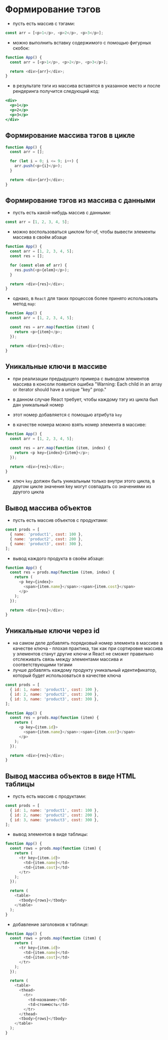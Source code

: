 # Формирование тэгов

- пусть есть массив с тэгами:

```js
const arr = [<p>1</p>, <p>2</p>, <p>3</p>];
```

- можно выполнить вставку содержимого с помощью фигурных скобок:

```js
function App() {
  const arr = [<p>1</p>, <p>2</p>, <p>3</p>];

  return <div>{arr}</div>;
}
```

- в результате тэги из массива вставятся в указанное место и после рендеринга получится следующий код:

```jsx
<div>
  <p>1</p>
  <p>2</p>
  <p>3</p>
</div>
```

## Формирование массива тэгов в цикле

```js
function App() {
  const arr = [];

  for (let i = 0; i <= 9; i++) {
    arr.push(<p>{i}</p>);
  }

  return <div>{arr}</div>;
}
```

## Формирование тэгов из массива с данными

- пусть есть какой-нибудь массив с данными:

```js
const arr = [1, 2, 3, 4, 5];
```

- можно воспользоваться циклом for-of, чтобы вывести элементы массива в своём абзаце

```js
function App() {
  const arr = [1, 2, 3, 4, 5];
  const res = [];

  for (const elem of arr) {
    res.push(<p>{elem}</p>);
  }

  return <div>{res}</div>;
}
```

- однако, в `React` для таких процессов более принято использовать метод `map`:

```js
function App() {
  const arr = [1, 2, 3, 4, 5];

  const res = arr.map(function (item) {
    return <p>{item}</p>;
  });

  return <div>{res}</div>;
}
```

## Уникальные ключи в массиве

- при реализации предыдущего примера с выводом элементов массива в консоли появится ошибка "Warning: Each child in an array or iterator should have a unique "key" prop."

- в данном случае React требует, чтобы каждому тэгу из цикла был дан уникальный номер
- этот номер добавляется с помощью атрибута `key`
- в качестве номера можно взять номер элемента в массиве:

```js
function App() {
  const arr = [1, 2, 3, 4, 5];

  const res = arr.map(function (item, index) {
    return <p key={index}>{item}</p>;
  });

  return <div>{res}</div>;
}
```

- ключ `key` должен быть уникальным только внутри этого цикла, в другом цикле значения key могут совпадать со значениями из другого цикла

## Вывод массива объектов

- пусть есть массив объектов с продуктами:

```js
const prods = [
  { name: 'product1', cost: 100 },
  { name: 'product2', cost: 200 },
  { name: 'product3', cost: 300 },
];
```

- вывод каждого продукта в своём абзаце:

```js
function App() {
  const res = prods.map(function (item, index) {
    return (
      <p key={index}>
        <span>{item.name}</span>:<span>{item.cost}</span>
      </p>
    );
  });

  return <div>{res}</div>;
}
```

## Уникальные ключи через id

- на самом деле добавлять порядковый номер элемента в массиве в качестве ключа - плохая практика, так как при сортировке массива у элементов станут другие ключи и React не сможет правильно отслеживать связь между элементами массива и соответствующими тэгами
- лучше добавлять каждому продукту уникальный идентификатор, который будет использоваться в качестве ключа

```js
const prods = [
  { id: 1, name: 'product1', cost: 100 },
  { id: 2, name: 'product2', cost: 200 },
  { id: 3, name: 'product3', cost: 300 },
];

function App() {
  const res = prods.map(function (item) {
    return (
      <p key={item.id}>
        <span>{item.name}</span>:<span>{item.cost}</span>
      </p>
    );
  });

  return <div>{res}</div>;
}
```

## Вывод массива объектов в виде HTML таблицы

- пусть есть массив с продуктами:

```js
const prods = [
  { id: 1, name: 'product1', cost: 100 },
  { id: 2, name: 'product2', cost: 200 },
  { id: 3, name: 'product3', cost: 300 },
];
```

- вывод элементов в виде таблицы:

```js
function App() {
  const rows = prods.map(function (item) {
    return (
      <tr key={item.id}>
        <td>{item.name}</td>
        <td>{item.cost}</td>
      </tr>
    );
  });

  return (
    <table>
      <tbody>{rows}</tbody>
    </table>
  );
}
```

- добавление заголовков к таблице:

```js
function App() {
  const rows = prods.map(function (item) {
    return (
      <tr key={item.id}>
        <td>{item.name}</td>
        <td>{item.cost}</td>
      </tr>
    );
  });

  return (
    <table>
      <thead>
        <tr>
          <td>название</td>
          <td>стоимость</td>
        </tr>
      </thead>
      <tbody>{rows}</tbody>
    </table>
  );
}
```
